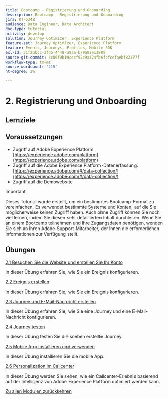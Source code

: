 ```yaml
---
title: Bootcamp - Registrierung und Onboarding
description: Bootcamp - Registrierung und Onboarding
jira: KT-5342
audience: Data Engineer, Data Architect
doc-type: tutorial
activity: develop
solution: Journey Optimizer, Experience Platform
feature-set: Journey Optimizer, Experience Platform
feature: Events, Journeys, Profiles, Mobile SDK
exl-id: 31f2bbcc-3fd5-4448-a9aa-b79a82e13809
source-git-commit: 3c86f9b19cecf92c9a324fb6fcfcefaebf82177f
workflow-type: tm+mt
source-wordcount: '215'
ht-degree: 2%

---
```


# 2. Registrierung und Onboarding

## Lernziele

## Voraussetzungen

- Zugriff auf Adobe Experience Platform: [https://experience.adobe.com/platform](https://experience.adobe.com/platform)
- Zugriff auf die Adobe Experience Platform-Datenerfassung: [https://experience.adobe.com/#/data-collection/](https://experience.adobe.com/#/data-collection/)
- Zugriff auf die Demowebsite

>[!IMPORTANT]
>
>Dieses Tutorial wurde erstellt, um ein bestimmtes Bootcamp-Format zu vereinfachen. Es verwendet bestimmte Systeme und Konten, auf die Sie möglicherweise keinen Zugriff haben. Auch ohne Zugriff können Sie noch viel lernen, indem Sie diesen sehr detaillierten Inhalt durchlesen. Wenn Sie an einem Bootcamp teilnehmen und Ihre Zugangsdaten benötigen, wenden Sie sich an Ihren Adobe-Support-Mitarbeiter, der Ihnen die erforderlichen Informationen zur Verfügung stellt.

## Übungen

[2.1 Besuchen Sie die Website und erstellen Sie Ihr Konto](./ex1.md)

In dieser Übung erfahren Sie, wie Sie ein Ereignis konfigurieren.

[2.2 Ereignis erstellen](./ex2.md)

In dieser Übung erfahren Sie, wie Sie ein Ereignis konfigurieren.

[2.3 Journey und E-Mail-Nachricht erstellen](./ex3.md)

In dieser Übung erfahren Sie, wie Sie eine Journey und eine E-Mail-Nachricht konfigurieren.

[2.4 Journey testen](./ex4.md)

In dieser Übung testen Sie die soeben erstellte Journey.

[2.5 Mobile App installieren und verwenden](./ex5.md)

In dieser Übung installieren Sie die mobile App.

[2.6 Personalization im Callcenter](./ex6.md)

In dieser Übung werden Sie sehen, wie ein Callcenter-Erlebnis basierend auf der Intelligenz von Adobe Experience Platform optimiert werden kann.

[Zu allen Modulen zurückkehren](../../overview.md)
